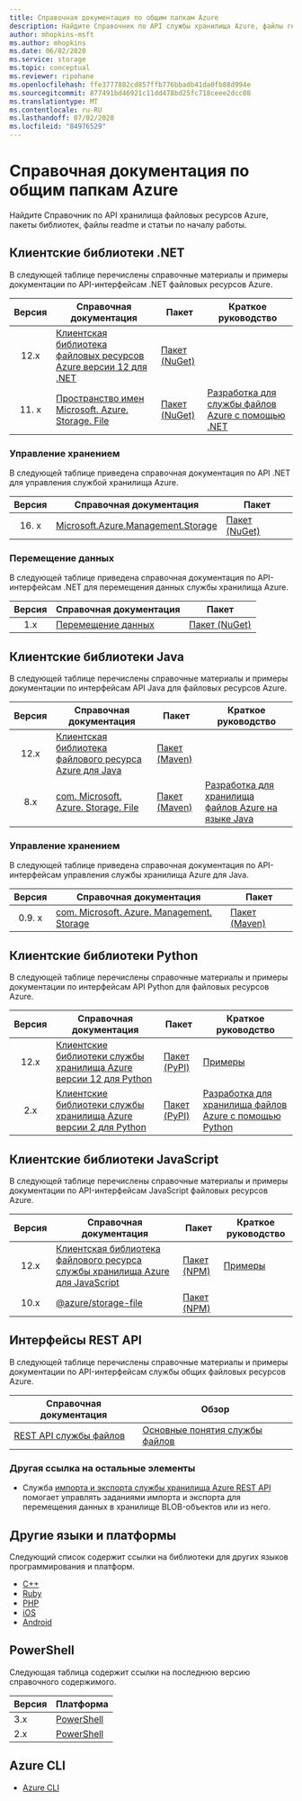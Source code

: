 ```yaml
---
title: Справочная документация по общим папкам Azure
description: Найдите Справочник по API службы хранилища Azure, файлы readme и пакеты клиентских библиотек.
author: mhopkins-msft
ms.author: mhopkins
ms.date: 06/02/2020
ms.service: storage
ms.topic: conceptual
ms.reviewer: ripohane
ms.openlocfilehash: ffe3777882cd857ffb776bbadb41da0fb88d994e
ms.sourcegitcommit: 877491bd46921c11dd478bd25fc718ceee2dcc08
ms.translationtype: MT
ms.contentlocale: ru-RU
ms.lasthandoff: 07/02/2020
ms.locfileid: "84976529"
---
```

# <a name="azure-file-shares-storage-reference"></a>Справочная документация по общим папкам Azure

Найдите Справочник по API хранилища файловых ресурсов Azure, пакеты библиотек, файлы readme и статьи по началу работы.

## <a name="net-client-libraries"></a>Клиентские библиотеки .NET

В следующей таблице перечислены справочные материалы и примеры документации по API-интерфейсам .NET файловых ресурсов Azure.

|  Версия  | Справочная документация | Пакет | Краткое руководство |
| :-------: | ----------------------- | ------- | ---------- |
| 12.x | [Клиентская библиотека файловых ресурсов Azure версии 12 для .NET](/dotnet/api/overview/azure/storage.files.shares-readme) | [Пакет (NuGet)](https://www.nuget.org/packages/Azure.Storage.Files/) | &nbsp; |
| 11. x | [Пространство имен Microsoft. Azure. Storage. File](/dotnet/api/microsoft.azure.storage.file) | [Пакет (NuGet)](https://www.nuget.org/packages/Microsoft.Azure.Storage.File/) | [Разработка для службы файлов Azure с помощью .NET](/azure/storage/files/storage-dotnet-how-to-use-files) |

### <a name="storage-management"></a>Управление хранением

В следующей таблице приведена справочная документация по API .NET для управления службой хранилища Azure.

|  Версия  | Справочная документация | Пакет |
| :-------: | ----------------------- | ------- |
| 16. x | [Microsoft.Azure.Management.Storage](/dotnet/api/microsoft.azure.management.storage) | [Пакет (NuGet)](https://www.nuget.org/packages/Microsoft.Azure.Management.Storage/) |

### <a name="data-movement"></a>Перемещение данных

В следующей таблице приведена справочная документация по API-интерфейсам .NET для перемещения данных службы хранилища Azure.

|  Версия  | Справочная документация | Пакет |
| :-------: | ----------------------- | ------- |
| 1.x | [Перемещение данных](/dotnet/api/microsoft.azure.storage.datamovement) | [Пакет (NuGet)](https://www.nuget.org/packages/Microsoft.Azure.Storage.DataMovement/) |

## <a name="java-client-libraries"></a>Клиентские библиотеки Java

В следующей таблице перечислены справочные материалы и примеры документации по интерфейсам API Java для файловых ресурсов Azure.

|  Версия  | Справочная документация | Пакет | Краткое руководство |
| :-------: | ----------------------- | ------- | ---------- |
| 12.x | [Клиентская библиотека файлового ресурса Azure для Java](/java/api/overview/azure/storage-file-share-readme) | [Пакет (Maven)](https://mvnrepository.com/artifact/com.azure/azure-storage-file-share) | &nbsp; |
| 8.x | [com. Microsoft. Azure. Storage. File](/java/api/com.microsoft.azure.storage.file) | [Пакет (Maven)](https://mvnrepository.com/artifact/com.microsoft.azure/azure-storage) | [Разработка для хранилища файлов Azure на языке Java](/azure/storage/files/storage-java-how-to-use-file-storage) |

### <a name="storage-management"></a>Управление хранением

В следующей таблице приведена справочная документация по API-интерфейсам управления службы хранилища Azure для Java.

|  Версия  | Справочная документация | Пакет |
| :-------: | ----------------------- | ------- |
| 0.9. x | [com. Microsoft. Azure. Management. Storage](/java/api/overview/azure/storage/management) | [Пакет (Maven)](https://mvnrepository.com/artifact/com.microsoft.azure/azure-svc-mgmt-storage) |

## <a name="python-client-libraries"></a>Клиентские библиотеки Python

В следующей таблице перечислены справочные материалы и примеры документации по интерфейсам API Python для файловых ресурсов Azure.

|  Версия  | Справочная документация | Пакет | Краткое руководство |
| :-------: | ----------------------- | ------- | ---------- |
| 12.x | [Клиентские библиотеки службы хранилища Azure версии 12 для Python](/azure/developer/python/sdk/storage/overview?view=storage-py-v12) | [Пакет (PyPI)](https://pypi.org/project/azure-storage-file/12.0.0b4/) | [Примеры](/python/api/overview/azure/storage-file-share-readme#examples) |
| 2.x | [Клиентские библиотеки службы хранилища Azure версии 2 для Python](/azure/developer/python/sdk/storage/overview?view=storage-py-v2) | [Пакет (PyPI)](https://pypi.org/project/azure-storage-file/2.1.0/) | [Разработка для хранилища файлов Azure с помощью Python](/azure/storage/files/storage-python-how-to-use-file-storage) |

## <a name="javascript-client-libraries"></a>Клиентские библиотеки JavaScript

В следующей таблице перечислены справочные материалы и примеры документации по API-интерфейсам JavaScript файловых ресурсов Azure.

|  Версия  | Справочная документация | Пакет | Краткое руководство |
| :-------: | ----------------------- | ------- | ---------- |
| 12.x | [Клиентская библиотека файлового ресурса службы хранилища Azure для JavaScript](/javascript/api/overview/azure/storage-file-share-readme) | [Пакет (NPM)](https://www.npmjs.com/package/@azure/storage-file-share) | [Примеры](/javascript/api/overview/azure/storage-file-share-readme#examples) |
| 10.x | [@azure/storage-file](/javascript/api/@azure/storage-file) | [Пакет (NPM)](https://www.npmjs.com/package/@azure/storage-file) | &nbsp; |

## <a name="rest-apis"></a>Интерфейсы REST API

В следующей таблице перечислены справочные материалы и примеры документации по API-интерфейсам службы общих файловых ресурсов Azure.

| Справочная документация | Обзор |
| ----------------------- | -------- |
| [REST API службы файлов](/rest/api/storageservices/file-service-rest-api) | [Основные понятия службы файлов](/rest/api/storageservices/file-service-concepts) |

### <a name="other-rest-reference"></a>Другая ссылка на остальные элементы

- Служба [импорта и экспорта службы хранилища Azure REST API](/rest/api/storageimportexport/) помогает управлять заданиями импорта и экспорта для перемещения данных в хранилище BLOB-объектов или из него.

## <a name="other-languages-and-platforms"></a>Другие языки и платформы

Следующий список содержит ссылки на библиотеки для других языков программирования и платформ.

- [C++](https://azure.github.io/azure-storage-cpp)
- [Ruby](https://azure.github.io/azure-storage-ruby)
- [PHP](https://azure.github.io/azure-storage-php/)
- [iOS](https://azure.github.io/azure-storage-ios/)
- [Android](https://azure.github.io/azure-storage-android)

## <a name="powershell"></a>PowerShell

Следующая таблица содержит ссылки на последнюю версию справочного содержимого.

| Версия | Платформа |
| ------- | -------- |
|  3.x  | [PowerShell](https://docs.microsoft.com/powershell/module/az.storage/?view=azps-3.8.0) |
|  2.x  | [PowerShell](https://docs.microsoft.com/powershell/module/az.storage/?view=azps-2.8.0) |

## <a name="azure-cli"></a>Azure CLI

- [Azure CLI](/cli/azure/storage)
